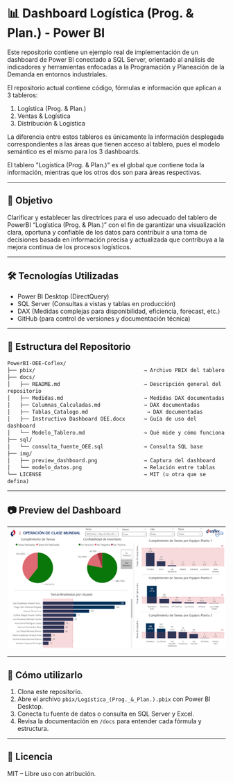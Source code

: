 # 📊 Dashboard Logística (Prog. & Plan.) - Power BI

Este repositorio contiene un ejemplo real de implementación de un dashboard de Power BI conectado a SQL Server, orientado al análisis de indicadores y herramientas enfocadas a la Programación y Planeación de la Demanda en entornos industriales.

El repositorio actual contiene código, fórmulas e información que aplican a 3 tableros:
1. Logística (Prog. & Plan.)
2. Ventas & Logística
3. Distribución & Logística

La diferencia entre estos tableros es únicamente la información desplegada correspondientes a las áreas que tienen acceso al tablero, pues el modelo semántico es el mismo para los 3 dashboards.

El tablero "Logística (Prog. & Plan.)" es el global que contiene toda la información, mientras que los otros dos son para áreas respectivas.

---

## 📌 Objetivo

Clarificar y establecer las directrices para el uso adecuado del tablero de PowerBI “Logística (Prog. & Plan.)” con el fin de garantizar una visualización clara, oportuna y confiable de los datos para contribuir a una toma de decisiones basada en información precisa y actualizada que contribuya a la mejora continua de los procesos logísticos.

---

## 🛠️ Tecnologías Utilizadas

- Power BI Desktop (DirectQuery)
- SQL Server (Consultas a vistas y tablas en producción)
- DAX (Medidas complejas para disponibilidad, eficiencia, forecast, etc.)
- GitHub (para control de versiones y documentación técnica)

---

## 📁 Estructura del Repositorio

```plaintext
PowerBI-OEE-Coflex/
├── pbix/                                   → Archivo PBIX del tablero
├── docs/
│   ├── README.md                           → Descripción general del repositorio
│   ├── Medidas.md                          → Medidas DAX documentadas
│   ├── Columnas_Calculadas.md              → DAX documentadas
│   ├── Tablas_Catalogo.md                   → DAX documentadas
│   ├── Instructivo Dashboard OEE.docx      → Guía de uso del dashboard
│   └── Modelo_Tablero.md                   → Qué mide y cómo funciona
├── sql/ 
│   └── consulta_fuente_OEE.sql             → Consulta SQL base
├── img/
│   ├── preview_dashboard.png               → Captura del dashboard
│   └── modelo_datos.png                    → Relación entre tablas
└── LICENSE                                 → MIT (u otra que se defina)
```

---

## 📷 Preview del Dashboard

![Preview](img/preview_dashboard.png)

---

## 📎 Cómo utilizarlo

1. Clona este repositorio.
2. Abre el archivo `pbix/Logística_(Prog._&_Plan.).pbix` con Power BI Desktop.
3. Conecta tu fuente de datos o consulta en SQL Server y Excel.
4. Revisa la documentación en `/docs` para entender cada fórmula y estructura.

---

## 📄 Licencia

MIT – Libre uso con atribución.

